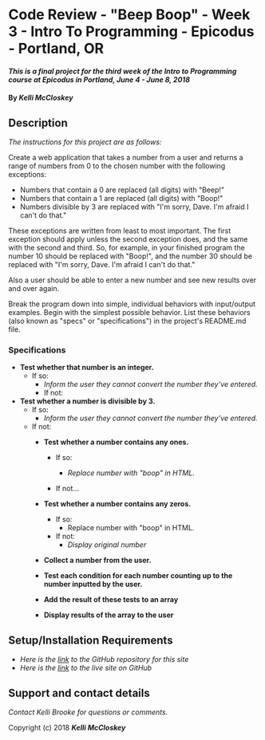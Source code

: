 # Code Review - "Beep Boop" - Week 3 - Intro To Programming - Epicodus - Portland, OR

#### _This is a final project for the third week of the Intro to Programming course at Epicodus in Portland, June 4 - June 8, 2018_

#### By _**Kelli McCloskey**_

## Description

_The instructions for this project are as follows:_

Create a web application that takes a number from a user and returns a range of numbers from 0 to the chosen number with the following exceptions:

* Numbers that contain a 0 are replaced (all digits) with "Beep!"
* Numbers that contain a 1 are replaced (all digits) with "Boop!"
* Numbers divisible by 3 are replaced with "I'm sorry, Dave. I'm afraid I can't do that."

These exceptions are written from least to most important. The first exception should apply unless the second exception does, and the same with the second and third. So, for example, in your finished program the number 10 should be replaced with "Boop!", and the number 30 should be replaced with "I'm sorry, Dave. I'm afraid I can't do that."

Also a user should be able to enter a new number and see new results over and over again.

Break the program down into simple, individual behaviors with input/output examples. Begin with the simplest possible behavior. List these behaviors (also known as "specs" or "specifications") in the project's README.md file.

### Specifications
* **Test whether that number is an integer.**
  * If so:
    * _Inform the user they cannot convert the number they've entered._
    * If not:
* **Test whether a number is divisible by 3.**
  * If so:
    * _Inform the user they cannot convert the number they've entered._
  * If not:
    * **Test whether a number contains any ones.**
      * If so:
        * _Replace number with "boop" in HTML._

      * If not...
    * **Test whether a number contains any zeros.**
      * If so:
        * Replace number with "boop" in HTML.
      * If not:
        * _Display original number_
    * **Collect a number from the user.**

    * **Test each condition for each number counting up to the number inputted by the user.**
    * **Add the result of these tests to an array**
    * **Display results of the array to the user**


## Setup/Installation Requirements

* _Here is the [link](https://github.com/kellibrooke/code-review-week3) to the GitHub repository for this site_
* _Here is the [link](https://kellibrooke.github.io/code-review-week3/) to the live site on GitHub_

## Support and contact details

_Contact Kelli Brooke for questions or comments._


Copyright (c) 2018 **_Kelli McCloskey_**

